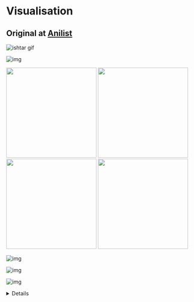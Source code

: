 # Visualisation
## Original at [Anilist](https://github.com/AmIVoid/Anilist/blob/master/Anilist.md)

![ishtar gif](http://void.idle.host/anilist/ishtar2.gif)

![img](https://void.idle.host/anilist/start.png)
 
<img src="https://void.idle.host/anilist/discord.png" width="240px"> <img src="https://void.idle.host/anilist/twitter.png" width="240px"> <img src="https://void.idle.host/anilist/twitch.png" width="240px"> <img src="https://void.idle.host/anilist/youtube.png" width="240px">

![img](https://void.idle.host/anilist/hentai.png)

![img](https://void.idle.host/anilist/website.png)

![img](https://void.idle.host/anilist/Badges.png)

<details>
Anime

<img src="https://i.imgur.com/r5Wfqfz.png" width="17%"> <img src="https://i.imgur.com/hnDuFI3.png" width="17%"> <img src="https://i.imgur.com/LwrBved.png" width="17%"> <img src="https://i.imgur.com/DTmDnek.png" width="17%"> <img src="https://i.imgur.com/tsVfCdH.png" width="17%">

<img src="https://i.imgur.com/DiJUVBE.png" width="17%"> <img src="https://i.imgur.com/w97TxWQ.png" width="17%"> <img src="https://i.imgur.com/E9BCrib.png" width="17%"> <img src="https://i.imgur.com/dSLEJQM.png" width="17%"> <img src="https://i.imgur.com/Sw92OXF.png" width="17%">

Genres
﹋﹋﹋﹋

Hentai
﹋﹋﹋

<img src="https://i.postimg.cc/wvSzSmJ0/Hentai-Mastery-Tier-1.png" width="22%"> <img src="https://i.postimg.cc/PfwT1Ssc/Hentai-Mastery-Tier-2.png" width="22%"> <img src="https://i.postimg.cc/90Z2VQYV/Hentai-Mastery-Tier-3.png" width="22%">

Ecchi
﹋﹋﹋

<img src="https://i.imgur.com/oEeyJdo.png" width="22%"> <img src="https://i.imgur.com/d5JDyvK.png" width="22%"> <img src="https://i.imgur.com/JmjGeO2.png" width="22%">

Romance
﹋﹋﹋﹋﹋

<img src="https://i.imgur.com/1ilOKl6.png" width="22%"> <img src="https://i.imgur.com/vg2iwYb.png" width="22%"> <img src="https://i.imgur.com/UOEvgm3.png" width="22%">

Comedy
﹋﹋﹋﹋

<img src="https://i.imgur.com/53OjjjU.png" width="22%"> <img src="https://i.imgur.com/a2cm6x3.png" width="22%"> <img src="https://i.imgur.com/gbCmshM.png" width="22%">

[Anime badges](https://anilist.co/forum/thread/8354) | [Genre badges](https://anilist.co/forum/thread/10220)
</details>